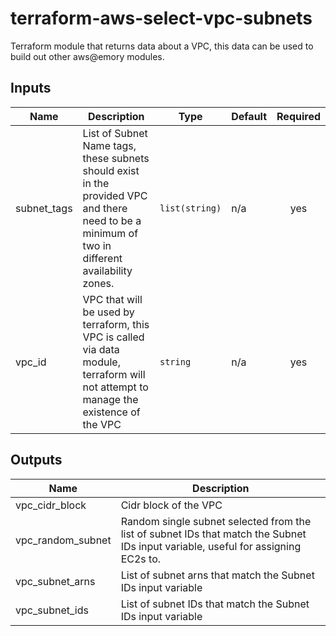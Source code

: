 # terraform-aws-select-vpc-subnets

Terraform module that returns data about a VPC, this data can be used to build out other aws@emory modules.

## Inputs

| Name | Description | Type | Default | Required |
|------|-------------|------|---------|:--------:|
| subnet\_tags | List of Subnet Name tags, these subnets should exist in the provided VPC and there need to be a minimum of two in different availability zones. | `list(string)` | n/a | yes |
| vpc\_id | VPC that will be used by terraform, this VPC is called via data module, terraform will not attempt to manage the existence of the VPC | `string` | n/a | yes |

## Outputs

| Name | Description |
|------|-------------|
| vpc\_cidr\_block | Cidr block of the VPC |
| vpc\_random\_subnet | Random single subnet selected from the list of subnet IDs that match the Subnet IDs input variable, useful for assigning EC2s to. |
| vpc\_subnet\_arns | List of subnet arns that match the Subnet IDs input variable |
| vpc\_subnet\_ids | List of subnet IDs that match the Subnet IDs input variable |
